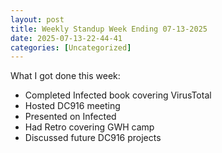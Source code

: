 ```yaml
---
layout: post
title: Weekly Standup Week Ending 07-13-2025 
date: 2025-07-13-22-44-41
categories: [Uncategorized]
---
```


What I got done this week:

- Completed Infected book covering VirusTotal
- Hosted DC916 meeting
- Presented on Infected
- Had Retro covering GWH camp
- Discussed future DC916 projects
